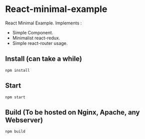 # React-minimal-example 

React Minimal Example. Implements :

- Simple Component.
- Minimalist react-redux.
- Simple react-router usage.

## Install (can take a while)

```
npm install
```

## Start

```
npm start
```

## Build (To be hosted on Nginx, Apache, any Webserver)

```
npm build
```
